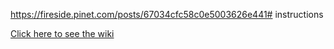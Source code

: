 https://fireside.pinet.com/posts/67034cfc58c0e5003626e441# instructions

[Click here to see the wiki](https://github.com/pi-node/instructions/wiki)
